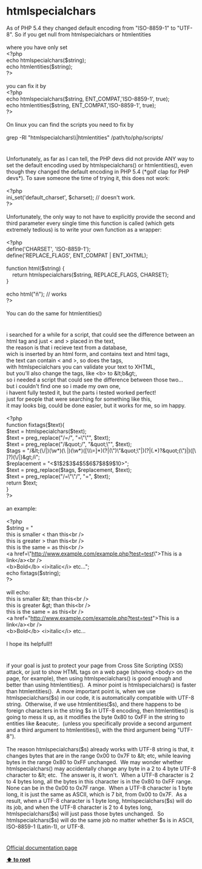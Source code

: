 # htmlspecialchars




<div class="phpcode"><span class="html">
As of PHP 5.4 they changed default encoding from &quot;ISO-8859-1&quot; to &quot;UTF-8&quot;. So if you get null from htmlspecialchars or htmlentities<br><br>where you have only set <br><span class="default">&lt;?php<br></span><span class="keyword">echo </span><span class="default">htmlspecialchars</span><span class="keyword">(</span><span class="default">$string</span><span class="keyword">);<br>echo </span><span class="default">htmlentities</span><span class="keyword">(</span><span class="default">$string</span><span class="keyword">);<br></span><span class="default">?&gt;<br></span><br>you can fix it by<br><span class="default">&lt;?php<br></span><span class="keyword">echo </span><span class="default">htmlspecialchars</span><span class="keyword">(</span><span class="default">$string</span><span class="keyword">, </span><span class="default">ENT_COMPAT</span><span class="keyword">,</span><span class="string">&apos;ISO-8859-1&apos;</span><span class="keyword">, </span><span class="default">true</span><span class="keyword">);<br>echo </span><span class="default">htmlentities</span><span class="keyword">(</span><span class="default">$string</span><span class="keyword">, </span><span class="default">ENT_COMPAT</span><span class="keyword">,</span><span class="string">&apos;ISO-8859-1&apos;</span><span class="keyword">, </span><span class="default">true</span><span class="keyword">);<br></span><span class="default">?&gt;</span> <br><br>On linux you can find the scripts you need to fix by<br><br>grep -Rl &quot;htmlspecialchars\\|htmlentities&quot; /path/to/php/scripts/</span>
</div>
  

#


<div class="phpcode"><span class="html">
Unfortunately, as far as I can tell, the PHP devs did not provide ANY way to set the default encoding used by htmlspecialchars() or htmlentities(), even though they changed the default encoding in PHP 5.4 (*golf clap for PHP devs*). To save someone the time of trying it, this does not work:<br><br><span class="default">&lt;?php<br>ini_set</span><span class="keyword">(</span><span class="string">&apos;default_charset&apos;</span><span class="keyword">, </span><span class="default">$charset</span><span class="keyword">); </span><span class="comment">// doesn&apos;t work.<br></span><span class="default">?&gt;<br></span><br>Unfortunately, the only way to not have to explicitly provide the second and third parameter every single time this function is called (which gets extremely tedious) is to write your own function as a wrapper:<br><br><span class="default">&lt;?php<br>define</span><span class="keyword">(</span><span class="string">&apos;CHARSET&apos;</span><span class="keyword">, </span><span class="string">&apos;ISO-8859-1&apos;</span><span class="keyword">);<br></span><span class="default">define</span><span class="keyword">(</span><span class="string">&apos;REPLACE_FLAGS&apos;</span><span class="keyword">, </span><span class="default">ENT_COMPAT </span><span class="keyword">| </span><span class="default">ENT_XHTML</span><span class="keyword">);<br><br>function </span><span class="default">html</span><span class="keyword">(</span><span class="default">$string</span><span class="keyword">) {<br>&#xA0; &#xA0; return </span><span class="default">htmlspecialchars</span><span class="keyword">(</span><span class="default">$string</span><span class="keyword">, </span><span class="default">REPLACE_FLAGS</span><span class="keyword">, </span><span class="default">CHARSET</span><span class="keyword">);<br>}<br><br>echo </span><span class="default">html</span><span class="keyword">(</span><span class="string">&quot;&#xF1;&quot;</span><span class="keyword">); </span><span class="comment">// works<br></span><span class="default">?&gt;<br></span><br>You can do the same for htmlentities()</span>
</div>
  

#


<div class="phpcode"><span class="html">
i searched for a while for a script, that could see the difference between an html tag and just &lt; and &gt; placed in the text, <br>the reason is that i recieve text from a database,<br>wich is inserted by an html form, and contains text and html tags, <br>the text can contain &lt; and &gt;, so does the tags,<br>with htmlspecialchars you can validate your text to XHTML,<br>but you&apos;ll also change the tags, like &lt;b&gt; to &amp;lt;b&amp;gt;,<br>so i needed a script that could see the difference between those two...<br>but i couldn&apos;t find one so i made my own one, <br>i havent fully tested it, but the parts i tested worked perfect!<br>just for people that were searching for something like this,<br>it may looks big, could be done easier, but it works for me, so im happy.<br><br><span class="default">&lt;?php<br></span><span class="keyword">function </span><span class="default">fixtags</span><span class="keyword">(</span><span class="default">$text</span><span class="keyword">){<br></span><span class="default">$text </span><span class="keyword">= </span><span class="default">htmlspecialchars</span><span class="keyword">(</span><span class="default">$text</span><span class="keyword">);<br></span><span class="default">$text </span><span class="keyword">= </span><span class="default">preg_replace</span><span class="keyword">(</span><span class="string">&quot;/=/&quot;</span><span class="keyword">, </span><span class="string">&quot;=\&quot;\&quot;&quot;</span><span class="keyword">, </span><span class="default">$text</span><span class="keyword">);<br></span><span class="default">$text </span><span class="keyword">= </span><span class="default">preg_replace</span><span class="keyword">(</span><span class="string">&quot;/&amp;quot;/&quot;</span><span class="keyword">, </span><span class="string">&quot;&amp;quot;\&quot;&quot;</span><span class="keyword">, </span><span class="default">$text</span><span class="keyword">);<br></span><span class="default">$tags </span><span class="keyword">= </span><span class="string">&quot;/&amp;lt;(\/|)(\w*)(\ |)(\w*)([\\\=]*)(?|(\&quot;)\&quot;&amp;quot;\&quot;|)(?|(.*)?&amp;quot;(\&quot;)|)([\ ]?)(\/|)&amp;gt;/i&quot;</span><span class="keyword">;<br></span><span class="default">$replacement </span><span class="keyword">= </span><span class="string">&quot;&lt;$1$2$3$4$5$6$7$8$9$10&gt;&quot;</span><span class="keyword">;<br></span><span class="default">$text </span><span class="keyword">= </span><span class="default">preg_replace</span><span class="keyword">(</span><span class="default">$tags</span><span class="keyword">, </span><span class="default">$replacement</span><span class="keyword">, </span><span class="default">$text</span><span class="keyword">);<br></span><span class="default">$text </span><span class="keyword">= </span><span class="default">preg_replace</span><span class="keyword">(</span><span class="string">&quot;/=\&quot;\&quot;/&quot;</span><span class="keyword">, </span><span class="string">&quot;=&quot;</span><span class="keyword">, </span><span class="default">$text</span><span class="keyword">);<br>return </span><span class="default">$text</span><span class="keyword">;<br>}<br></span><span class="default">?&gt;<br></span><br>an example:<br><br><span class="default">&lt;?php<br>$string </span><span class="keyword">= </span><span class="string">&quot;<br>this is smaller &lt; than this&lt;br /&gt; <br>this is greater &gt; than this&lt;br /&gt;<br>this is the same = as this&lt;br /&gt;<br>&lt;a href=\&quot;<a href="http://www.example.com/example.php?test=test" rel="nofollow" target="_blank">http://www.example.com/example.php?test=test</a>\&quot;&gt;This is a link&lt;/a&gt;&lt;br /&gt;<br>&lt;b&gt;Bold&lt;/b&gt; &lt;i&gt;italic&lt;/i&gt; etc...&quot;</span><span class="keyword">;<br>echo </span><span class="default">fixtags</span><span class="keyword">(</span><span class="default">$string</span><span class="keyword">);<br></span><span class="default">?&gt;<br></span><br>will echo:<br>this is smaller &amp;lt; than this&lt;br /&gt; <br>this is greater &amp;gt; than this&lt;br /&gt; <br>this is the same = as this&lt;br /&gt; <br>&lt;a href=&quot;<a href="http://www.example.com/example.php?test=test" rel="nofollow" target="_blank">http://www.example.com/example.php?test=test</a>&quot;&gt;This is a link&lt;/a&gt;&lt;br /&gt; <br>&lt;b&gt;Bold&lt;/b&gt; &lt;i&gt;italic&lt;/i&gt; etc...<br><br>I hope its helpfull!!</span>
</div>
  

#


<div class="phpcode"><span class="html">
if your goal is just to protect your page from Cross Site Scripting (XSS) attack, or just to show HTML tags on a web page (showing &lt;body&gt; on the page, for example), then using htmlspecialchars() is good enough and better than using htmlentities().&#xA0; A minor point is htmlspecialchars() is faster than htmlentities().&#xA0; A more important point is, when we use&#xA0; htmlspecialchars($s) in our code, it is automatically compatible with UTF-8 string.&#xA0; Otherwise, if we use htmlentities($s), and there happens to be foreign characters in the string $s in UTF-8 encoding, then htmlentities() is going to mess it up, as it modifies the byte 0x80 to 0xFF in the string to entities like &amp;eacute;.&#xA0; (unless you specifically provide a second argument and a third argument to htmlentities(), with the third argument being &quot;UTF-8&quot;).<br><br>The reason htmlspecialchars($s) already works with UTF-8 string is that, it changes bytes that are in the range 0x00 to 0x7F to &amp;lt; etc, while leaving bytes in the range 0x80 to 0xFF unchanged.&#xA0; We may wonder whether htmlspecialchars() may accidentally change any byte in a 2 to 4 byte UTF-8 character to &amp;lt; etc.&#xA0; The answer is, it won&apos;t.&#xA0; When a UTF-8 character is 2 to 4 bytes long, all the bytes in this character is in the 0x80 to 0xFF range. None can be in the 0x00 to 0x7F range.&#xA0; When a UTF-8 character is 1 byte long, it is just the same as ASCII, which is 7 bit, from 0x00 to 0x7F.&#xA0; As a result, when a UTF-8 character is 1 byte long, htmlspecialchars($s) will do its job, and when the UTF-8 character is 2 to 4 bytes long, htmlspecialchars($s) will just pass those bytes unchanged.&#xA0; So htmlspecialchars($s) will do the same job no matter whether $s is in ASCII, ISO-8859-1 (Latin-1), or UTF-8.</span>
</div>
  

#

[Official documentation page](https://www.php.net/manual/en/function.htmlspecialchars.php)

**[⬆ to root](/)**